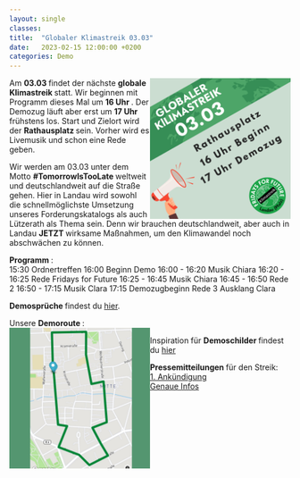 ```yaml
---
layout: single
classes: 
title:  "Globaler Klimastreik 03.03"
date:   2023-02-15 12:00:00 +0200
categories: Demo
---
```


<img src="https://github.com/fridaysforfuture-landau-pfalz/fridaysforfuture-landau-pfalz.github.io/blob/main/assets/Demos/GK%2003.03.23/3.png?raw=true" alt="SharePic 03.03" style="float:right;" height="50%" width="50%">

Am <b> 03.03 </b> findet der nächste <b> globale Klimastreik </b> statt. Wir beginnen mit Programm dieses Mal um <b> 16 Uhr </b>. Der Demozug läuft aber erst um <b> 17 Uhr </b> frühstens los. Start und Zielort wird der <b> Rathausplatz </b> sein. Vorher wird es Livemusik und schon eine Rede geben. <br>

Wir werden am 03.03 unter dem Motto <b> #TomorrowIsTooLate </b> weltweit und deutschlandweit auf die Straße gehen. Hier in Landau wird sowohl die schnellmöglichste Umsetzung unseres Forderungskatalogs als auch Lützerath als Thema sein. Denn wir brauchen deutschlandweit, aber auch in Landau <b> JETZT </b> wirksame Maßnahmen, um den Klimawandel noch abschwächen zu können. <br>

<b> Programm </b>: <br>
15:30 Ordnertreffen 
16:00 Beginn Demo
16:00 - 16:20 Musik Chiara
16:20 - 16:25 Rede Fridays for Future
16:25 - 16:45 Musik Chiara
16:45 - 16:50 Rede 2
16:50 - 17:15 Musik Clara
17:15 Demozugbeginn
Rede 3
Ausklang Clara

<b> Demosprüche </b> findest du <a href="https://fridaysforfuture-landau.de/assets/Demos/GK%2003.03.23/Lieder%20und%20Rufe%20DINA5.pdf" target="_blank" >hier</a>. <br>

Unsere <b> Demoroute </b>: <br>
<img src="https://github.com/fridaysforfuture-landau-pfalz/fridaysforfuture-landau-pfalz.github.io/blob/main/assets/Demos/GK%2003.03.23/Demoroute%20GK%2003.03.png?raw=true" alt="Route" style="float:left;" height="50%" width="50%">

Inspiration für <b> Demoschilder </b> findest du <a href=" https://fridaysforfuture-landau.de/material#Demoschilder " target="_blank" >hier</a> <br>

<b> Pressemitteilungen </b> für den Streik: <br>
<a href="https://fridaysforfuture-landau.de/assets/Demos/GK%2003.03.23/Ank%C3%BCndigung%20Globaler%20Klimastreik%2003.03.23.pdf" target="_blank" >1. Ankündigung</a> <br>
<a href="" target="_blank" >Genaue Infos</a> <br>

